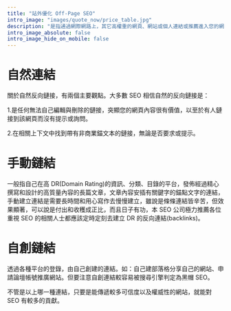 ```yaml
---
title: "站外優化 Off-Page SEO"
intro_image: "images/quote_now/price_table.jpg"
description: "是指通過網際網路上，其它高權重的網頁、網站或個人連結或推薦進入您的網站，改善搜索引擎和用戶對網站的知名度、相關性和可信度。"
intro_image_absolute: false
intro_image_hide_on_mobile: false
---
```


# 自然連結

關於自然反向鏈接，有兩個主要觀點。大多數 SEO 相信自然的反向鏈接是：

1.是任何無法自己編輯與刪除的鏈接，突顯您的網頁內容很有價值，以至於有人鏈接到該網頁而沒有提示或詢問。

2.在相關上下文中找到帶有非商業錨文本的鏈接，無論是否要求或提示。

# 手動鏈結

一般指自己在高 DR(Domain Rating)的資訊、分類、目錄的平台，發佈經過精心撰寫和設計的高質量內容的長篇文章，文章內容安插有關鍵字的錨點文字的連結，手動建立連結是需要長時間和用心寫作去慢慢建立，雖說是條條連結皆辛苦，但效果顯著，可以說是付出和收穫成正比，而且日子有功，本 SEO 公司極力推薦各位重視 SEO 的相關人士都應該定時定刻去建立 DR 的反向連結(backlinks)。

# 自創鏈結

透過各種平台的登錄，由自己創建的連結。如：自己建部落格分享自己的網站、申請論壇帳號推廣網站。但要注意自創連結較容易被搜尋引擎判定為黑帽 SEO。

不管是以上哪一種連結，只要是能傳遞較多可信度以及權威性的網站，就能對 SEO 有較多的貢獻。
